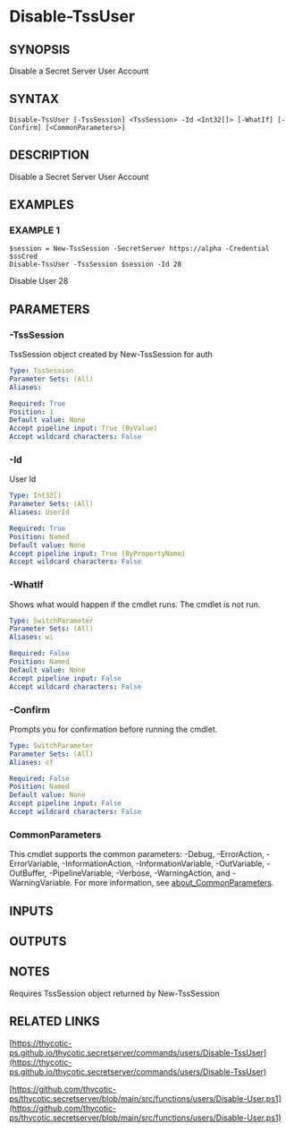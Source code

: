 # Disable-TssUser

## SYNOPSIS
Disable a Secret Server User Account

## SYNTAX

```
Disable-TssUser [-TssSession] <TssSession> -Id <Int32[]> [-WhatIf] [-Confirm] [<CommonParameters>]
```

## DESCRIPTION
Disable a Secret Server User Account

## EXAMPLES

### EXAMPLE 1
```
$session = New-TssSession -SecretServer https://alpha -Credential $ssCred
Disable-TssUser -TssSession $session -Id 28
```

Disable User 28

## PARAMETERS

### -TssSession
TssSession object created by New-TssSession for auth

```yaml
Type: TssSession
Parameter Sets: (All)
Aliases:

Required: True
Position: 1
Default value: None
Accept pipeline input: True (ByValue)
Accept wildcard characters: False
```

### -Id
User Id

```yaml
Type: Int32[]
Parameter Sets: (All)
Aliases: UserId

Required: True
Position: Named
Default value: None
Accept pipeline input: True (ByPropertyName)
Accept wildcard characters: False
```

### -WhatIf
Shows what would happen if the cmdlet runs.
The cmdlet is not run.

```yaml
Type: SwitchParameter
Parameter Sets: (All)
Aliases: wi

Required: False
Position: Named
Default value: None
Accept pipeline input: False
Accept wildcard characters: False
```

### -Confirm
Prompts you for confirmation before running the cmdlet.

```yaml
Type: SwitchParameter
Parameter Sets: (All)
Aliases: cf

Required: False
Position: Named
Default value: None
Accept pipeline input: False
Accept wildcard characters: False
```

### CommonParameters
This cmdlet supports the common parameters: -Debug, -ErrorAction, -ErrorVariable, -InformationAction, -InformationVariable, -OutVariable, -OutBuffer, -PipelineVariable, -Verbose, -WarningAction, and -WarningVariable. For more information, see [about_CommonParameters](http://go.microsoft.com/fwlink/?LinkID=113216).

## INPUTS

## OUTPUTS

## NOTES
Requires TssSession object returned by New-TssSession

## RELATED LINKS

[https://thycotic-ps.github.io/thycotic.secretserver/commands/users/Disable-TssUser](https://thycotic-ps.github.io/thycotic.secretserver/commands/users/Disable-TssUser)

[https://github.com/thycotic-ps/thycotic.secretserver/blob/main/src/functions/users/Disable-User.ps1](https://github.com/thycotic-ps/thycotic.secretserver/blob/main/src/functions/users/Disable-User.ps1)

